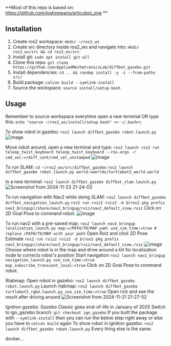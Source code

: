 **Most of this repo is based on: https://github.com/joshnewans/articubot_one
**
## Installation
1. Create ros2 workspace: `mkdir ~/ros2_ws`
2. Create src directory inside ros2_ws and navigate into: `mkdir ros2_ws/src && cd ros2_ws/src`
3. Install git: `sudo apt install git-all`
4. Clone this repo: `git clone https://github.com/AppliedMechatronicsLab/diffbot_gazebo.git`
5. Install dependencies: `cd .. && rosdep install -y -i --from-paths src/`
6. Build package: `colcon build --symlink-install`
7. Source the workspace: `source install/setup.bash`
## Usage
Remember to source workspace everytime open a new terminal OR type this: `echo "source ~/ros2_ws/install/setup.bash" >> ~/.bashrc`

To show robot in gazebo: `ros2 launch diffbot_gazebo robot.launch.py`
![image](https://github.com/user-attachments/assets/263be886-4db4-4422-a59e-091483011e67)

Move robot around, open a new terminal and type: `ros2 launch ros2 run teleop_twist_keyboard teleop_twist_keyboard --ros-args -r cmd_vel:=/diff_cont/cmd_vel_unstamped`
![image](https://github.com/user-attachments/assets/9fe7bcf1-1d8e-4291-ba02-4c2f568555b6)

To run SLAM: `cd ~/ros2_ws/src/diffbot_gazebo`
             `ros2 launch diffbot_gazebo robot.launch.py world:=worlds/turtlebot3_world.world`

In a new terminal: `ros2 launch diffbot_gazebo diffbot_slam.launch.py`
![Screenshot from 2024-11-23 21-24-03](https://github.com/user-attachments/assets/2572a992-b6f4-4237-872e-2dc250521492)

To run navigation with Nav2 while doing SLAM: `ros2 launch diffbot_gazebo diffbot_navigation_launch.py`
                                              `ros2 run rviz2 rviz2 -d $(ros2 pkg prefix nav2_bringup)/share/nav2_bringup/rviz/nav2_default_view.rviz`
Click on 2D Goal Pose to command robot.
![image](https://github.com/user-attachments/assets/aa433f2c-b3ca-42f2-ab30-c8b54996232a)

To run nav2 with a pre-saved map: `ros2 launch nav2_bringup localization_launch.py map:=/PATH/TO/MAP.yaml use_sim_time:=true # replace /PATH/TO/MAP with your path`
Open Rviz and click 2D Pose Estimate `ros2 run rviz2 rviz2 -d $(ros2 pkg prefix nav2_bringup)/share/nav2_bringup/rviz/nav2_default_view.rviz`
![image](https://github.com/user-attachments/assets/00eb2652-46fe-4f49-b63a-40d27c5a08f8)
Choose where robot is in the map and drive around a bit for localization node to corrects robot's position
Start navigation `ros2 launch nav2_bringup navigation_launch.py use_sim_time:=true map_subscribe_transient_local:=true`
Click on 2D Goal Pose to command robot.

Rtabmap:
Open robot in gazebo: `ros2 launch diffbot_gazebo robot.launch.py`
Launch rtabmap: `ros2 launch diffbot_gazebo turtlebot3_rgbd.launch.py use_sim_time:=true`
Open rviz and see the result after driving around
![Screenshot from 2024-11-21 21-27-52](https://github.com/user-attachments/assets/7f422d74-9b3c-43c0-971b-cf029f39c191)

Ignition gazebo:
Gazebo Classic goes end-of-life in January of 2025
Switch to ign_gazebo branch: `git checkout ign_gazebo`
If you built the package with `--symlink-install` then you can run the below step right away or else you have to `colcon build` again
To show robot in ignition gazebo: `ros2 launch diffbot_gazebo robot.launch.py`
Every thing else is the same.

docker...
